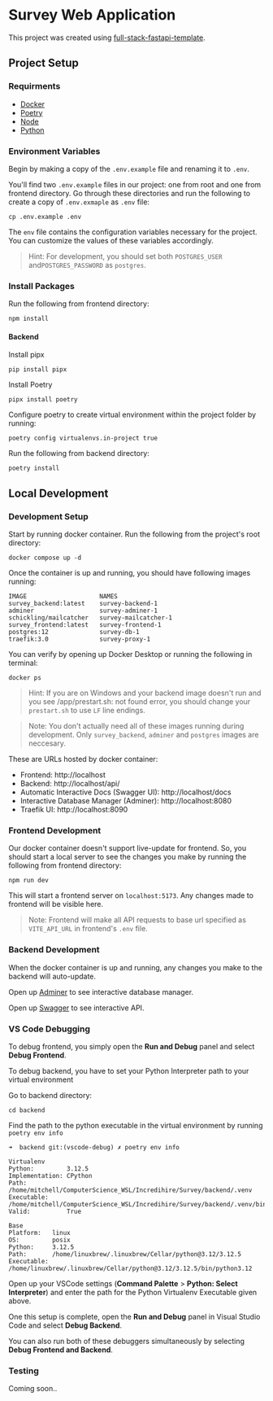 # Survey Web Application

This project was created using [full-stack-fastapi-template](https://github.com/fastapi/full-stack-fastapi-template).

## Project Setup

### Requirments
* [Docker](https://docs.docker.com/engine/install/)
* [Poetry](https://python-poetry.org/docs/)
* [Node](https://nodejs.org/en/download/package-manager)
* [Python](https://www.python.org/downloads/?ref=blog.latitude.so)

### Environment Variables

Begin by making a copy of the `.env.example` file and renaming it to `.env`.

You'll find two `.env.example` files in our project: one from root and one from frontend directory. Go through these directories and run the following to create a copy of `.env.exmaple` as `.env` file:
```
cp .env.example .env
```

The `env` file contains the configuration variables necessary for the project. You can customize the values of these variables accordingly.

> Hint: For development, you should set both `POSTGRES_USER` and`POSTGRES_PASSWORD` as `postgres`.


### Install Packages
Run the following from frontend directory:
```
npm install
```

#### Backend
Install pipx
```
pip install pipx
```
Install Poetry
```
pipx install poetry
```
Configure poetry to create virtual environment within the project folder by running:
```
poetry config virtualenvs.in-project true
```
Run the following from backend directory:
```
poetry install
```

## Local Development 

### Development Setup

Start by running docker container. Run the following from the project's root directory:
```
docker compose up -d
```

Once the container is up and running, you should have following images running:
```
IMAGE                    NAMES
survey_backend:latest    survey-backend-1
adminer                  survey-adminer-1
schickling/mailcatcher   survey-mailcatcher-1
survey_frontend:latest   survey-frontend-1
postgres:12              survey-db-1
traefik:3.0              survey-proxy-1
```

You can verify by opening up Docker Desktop or running the following in terminal:
```
docker ps
```
> Hint: If you are on Windows and your backend image doesn't run and you see /app/prestart.sh: not found error, you should change your `prestart.sh` to use `LF` line endings.

> Note: You don't actually need all of these images running during development. Only `survey_backend`, `adminer` and `postgres` images are neccesary.

These are URLs hosted by docker container:
* Frontend: http://localhost
* Backend: http://localhost/api/
* Automatic Interactive Docs (Swagger UI): http://localhost/docs
* Interactive Database Manager (Adminer): http://localhost:8080
* Traefik UI: http://localhost:8090

### Frontend Development

Our docker container doesn't support live-update for frontend. So, you should start a local server to see the changes you make by running the following from frontend directory:
```
npm run dev
```

This will start a frontend server on `localhost:5173`. Any changes made to frontend will be visible here.

> Note: Frontend will make all API requests to base url specified as `VITE_API_URL` in frontend's `.env` file.

### Backend Development

When the docker container is up and running, any changes you make to the backend will auto-update.

Open up [Adminer](http://localhost:8080) to see interactive database manager.

Open up [Swagger](http://localhost/docs) to see interactive API.

### VS Code Debugging

To debug frontend, you simply open the **Run and Debug** panel and select **Debug Frontend**.

To debug backend, you have to set your Python Interpreter path to your virtual environment

Go to backend directory:
```
cd backend
```
Find the path to the python executable in the virtual environment by running `poetry env info`
```
➜  backend git:(vscode-debug) ✗ poetry env info

Virtualenv
Python:         3.12.5
Implementation: CPython
Path:           /home/mitchell/ComputerScience_WSL/Incredihire/Survey/backend/.venv
Executable:     /home/mitchell/ComputerScience_WSL/Incredihire/Survey/backend/.venv/bin/python
Valid:          True

Base
Platform:   linux
OS:         posix
Python:     3.12.5
Path:       /home/linuxbrew/.linuxbrew/Cellar/python@3.12/3.12.5
Executable: /home/linuxbrew/.linuxbrew/Cellar/python@3.12/3.12.5/bin/python3.12
```

Open up your VSCode settings (**Command Palette** > **Python: Select Interpreter**) and enter the path for the Python Virtualenv Executable given above. 

One this setup is complete, open the **Run and Debug** panel in Visual Studio Code and select **Debug Backend**.

You can also run both of these debuggers simultaneously by selecting **Debug Frontend and Backend**.

### Testing
Coming soon..

